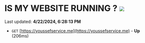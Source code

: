 # IS MY WEBSITE RUNNING ? [![](https://img.shields.io/static/v1?label=Sponsor&message=%E2%9D%A4&logo=GitHub&color=%23fe8e86)](https://github.com/sponsors/<username>)

Last updated: **4/22/2024, 6:28:13 PM**

- `GET` [https://youssefservice.me](https://youssefservice.me) - **Up** (206ms)
